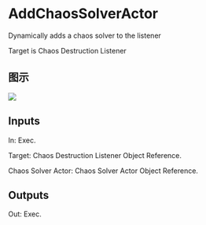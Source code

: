 # AddChaosSolverActor

Dynamically adds a chaos solver to the listener

Target is Chaos Destruction Listener

## 图示

![]($-20221218-18414834.png)

## Inputs

In: Exec.

Target: Chaos Destruction Listener Object Reference.

Chaos Solver Actor: Chaos Solver Actor Object Reference.  

## Outputs

Out: Exec.

